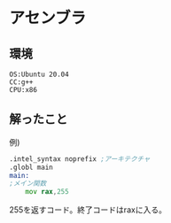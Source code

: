 # アセンブラ
## 環境
```
OS:Ubuntu 20.04
CC:g++
CPU:x86
```
## 解ったこと
例)
```asm
.intel_syntax noprefix ;アーキテクチャ
.globl main
main:
;メイン関数
    mov rax,255

```
255を返すコード。終了コードはraxに入る。


